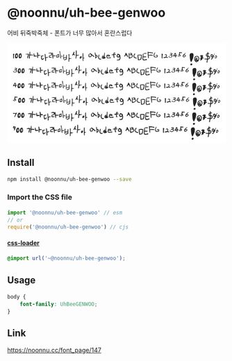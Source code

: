 # @noonnu/uh-bee-genwoo

어비 뒤죽박죽체 - 폰트가 너무 많아서 혼란스럽다

![example](./example.png)

## Install

```bash
npm install @noonnu/uh-bee-genwoo --save
```

### Import the CSS file

```js
import '@noonnu/uh-bee-genwoo' // esm
// or
require('@noonnu/uh-bee-genwoo') // cjs
```

#### [css-loader](https://github.com/webpack-contrib/css-loader)

```css
@import url('~@noonnu/uh-bee-genwoo');
```

## Usage

```css
body {
    font-family: UhBeeGENWOO;
}
```

## Link

https://noonnu.cc/font_page/147
